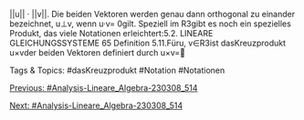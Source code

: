 ||u|| · ||v||.
Die beiden Vektoren werden genau dann orthogonal zu einander bezeichnet, u⊥v, wenn u·v= 0gilt.
Speziell im R3gibt es noch ein spezielles Produkt, das viele Notationen erleichtert:5.2. LINEARE GLEICHUNGSSYSTEME 65
Definition 5.11.Füru, v∈R3ist dasKreuzprodukt u×vder beiden Vektoren definiert durch
u×v=

   Tags & Topics:
   #dasKreuzprodukt
   #Notation
   #Notationen

[Previous: #Analysis-Lineare_Algebra-230308_514](Analysis-Lineare_Algebra-230308_514.md)

[Next: #Analysis-Lineare_Algebra-230308_514](Analysis-Lineare_Algebra-230308_514.md)